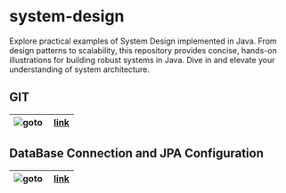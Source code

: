 # system-design
Explore practical examples of System Design implemented in Java. From design patterns to scalability, this repository provides concise, hands-on illustrations for building robust systems in Java. Dive in and elevate your understanding of system architecture.


## GIT
 |![goto](https://img.shields.io/badge/Git%20Hub-Commands-orange)&nbsp;| [link](https://github.com/vipultyagi07/Low_Level_Design/blob/main/Zzzzz/README.md)|
 | ------------- | --------- | 





## DataBase Connection and JPA Configuration
 |![goto](https://img.shields.io/badge/DatabaseConnection%20-JPA-green)&nbsp;| [link](https://github.com/vipultyagi07/Low_Level_Design/blob/main/Zzzzz/SpringDataBaseConnection.md)|
 | ------------- | --------- | 




     


